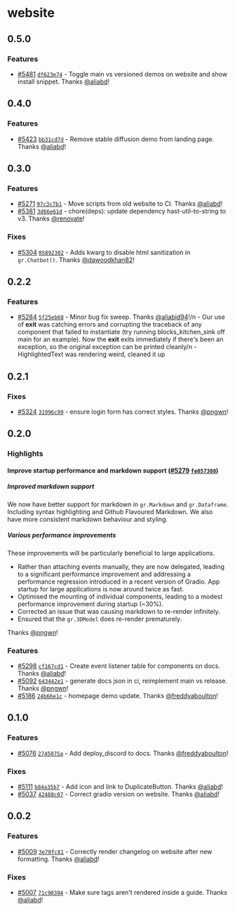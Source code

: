 # website

## 0.5.0

### Features

- [#5481](https://github.com/gradio-app/gradio/pull/5481) [`df623e74`](https://github.com/gradio-app/gradio/commit/df623e743aad4b21a7eda9bae4c03eb17f01c90d) - Toggle main vs versioned demos on website and show install snippet.  Thanks [@aliabd](https://github.com/aliabd)!

## 0.4.0

### Features

- [#5423](https://github.com/gradio-app/gradio/pull/5423) [`bb31cd7d`](https://github.com/gradio-app/gradio/commit/bb31cd7dd0dc60c18b2b21269512775f3784ef01) - Remove stable diffusion demo from landing page.  Thanks [@aliabd](https://github.com/aliabd)!

## 0.3.0

### Features

- [#5271](https://github.com/gradio-app/gradio/pull/5271) [`97c3c7b1`](https://github.com/gradio-app/gradio/commit/97c3c7b1730407f9e80566af9ecb4ca7cccf62ff) - Move scripts from old website to CI.  Thanks [@aliabd](https://github.com/aliabd)!
- [#5381](https://github.com/gradio-app/gradio/pull/5381) [`3d66e61d`](https://github.com/gradio-app/gradio/commit/3d66e61d641da8ca2a7d10c545c7dc0139697f00) - chore(deps): update dependency hast-util-to-string to v3.  Thanks [@renovate](https://github.com/apps/renovate)!

### Fixes

- [#5304](https://github.com/gradio-app/gradio/pull/5304) [`05892302`](https://github.com/gradio-app/gradio/commit/05892302fb8fe2557d57834970a2b65aea97355b) - Adds kwarg to disable html sanitization in `gr.Chatbot()`.  Thanks [@dawoodkhan82](https://github.com/dawoodkhan82)!

## 0.2.2

### Features

- [#5284](https://github.com/gradio-app/gradio/pull/5284) [`5f25eb68`](https://github.com/gradio-app/gradio/commit/5f25eb6836f6a78ce6208b53495a01e1fc1a1d2f) - Minor bug fix sweep.  Thanks [@aliabid94](https://github.com/aliabid94)!/n  - Our use of __exit__ was catching errors and corrupting the traceback of any component that failed to instantiate (try running blocks_kitchen_sink off main for an example). Now the __exit__ exits immediately if there's been an exception, so the original exception can be printed cleanly/n  - HighlightedText was rendering weird, cleaned it up

## 0.2.1

### Fixes

- [#5324](https://github.com/gradio-app/gradio/pull/5324) [`31996c99`](https://github.com/gradio-app/gradio/commit/31996c991d6bfca8cef975eb8e3c9f61a7aced19) - ensure login form has correct styles.  Thanks [@pngwn](https://github.com/pngwn)!

## 0.2.0

### Highlights

#### Improve startup performance and markdown support ([#5279](https://github.com/gradio-app/gradio/pull/5279) [`fe057300`](https://github.com/gradio-app/gradio/commit/fe057300f0672c62dab9d9b4501054ac5d45a4ec))

##### Improved markdown support

We now have better support for markdown in `gr.Markdown` and `gr.Dataframe`. Including syntax highlighting and Github Flavoured Markdown. We also have more consistent markdown behaviour and styling.

##### Various performance improvements

These improvements will be particularly beneficial to large applications.

- Rather than attaching events manually, they are now delegated, leading to a significant performance improvement and addressing a performance regression introduced in a recent version of Gradio. App startup for large applications is now around twice as fast.
- Optimised the mounting of individual components, leading to a modest performance improvement during startup (~30%).
- Corrected an issue that was causing markdown to re-render infinitely.
- Ensured that the `gr.3DModel` does re-render prematurely.

 Thanks [@pngwn](https://github.com/pngwn)!

### Features

- [#5298](https://github.com/gradio-app/gradio/pull/5298) [`cf167cd1`](https://github.com/gradio-app/gradio/commit/cf167cd1dd4acd9aee225ff1cb6fac0e849806ba) - Create event listener table for components on docs.  Thanks [@aliabd](https://github.com/aliabd)!
- [#5092](https://github.com/gradio-app/gradio/pull/5092) [`643442e1`](https://github.com/gradio-app/gradio/commit/643442e1a5e25fc0c89a15a38b6279b8955643ac) - generate docs json in ci, reimplement main vs release.  Thanks [@pngwn](https://github.com/pngwn)!
- [#5186](https://github.com/gradio-app/gradio/pull/5186) [`24b66e1c`](https://github.com/gradio-app/gradio/commit/24b66e1cff0452bce71c71cea1b818913aeb8d51) - homepage demo update.  Thanks [@freddyaboulton](https://github.com/freddyaboulton)!

## 0.1.0

### Features

- [#5076](https://github.com/gradio-app/gradio/pull/5076) [`2745075a`](https://github.com/gradio-app/gradio/commit/2745075a26f80e0e16863d483401ff1b6c5ada7a) - Add deploy_discord to docs. Thanks [@freddyaboulton](https://github.com/freddyaboulton)!

### Fixes

- [#5111](https://github.com/gradio-app/gradio/pull/5111) [`b84a35b7`](https://github.com/gradio-app/gradio/commit/b84a35b7b91eca947f787648ceb361b1d023427b) - Add icon and link to DuplicateButton. Thanks [@aliabd](https://github.com/aliabd)!
- [#5037](https://github.com/gradio-app/gradio/pull/5037) [`42488c07`](https://github.com/gradio-app/gradio/commit/42488c076aaf3ac2302b27760773a87f5b6ecc41) - Correct gradio version on website. Thanks [@aliabd](https://github.com/aliabd)!

## 0.0.2

### Features

- [#5009](https://github.com/gradio-app/gradio/pull/5009) [`3e70fc81`](https://github.com/gradio-app/gradio/commit/3e70fc81fc12dcb07f40a280b972a61348c9d263) - Correctly render changelog on website after new formatting. Thanks [@aliabd](https://github.com/aliabd)!

### Fixes

- [#5007](https://github.com/gradio-app/gradio/pull/5007) [`71c90394`](https://github.com/gradio-app/gradio/commit/71c90394012a9cfe10eae312b437a6deff52da3a) - Make sure tags aren't rendered inside a guide. Thanks [@aliabd](https://github.com/aliabd)!